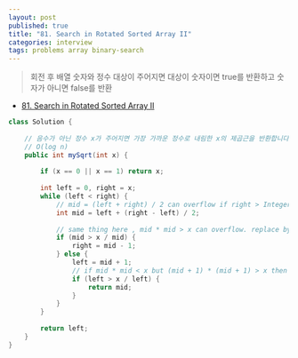 ```yaml
---
layout: post
published: true
title: "81. Search in Rotated Sorted Array II"
categories: interview
tags: problems array binary-search
---
```


> 회전 후 배열 숫자와 정수 대상이 주어지면 대상이 숫자이면 true를 반환하고 숫자가 아니면 false를 반환

- [81. Search in Rotated Sorted Array II](https://leetcode.com/problems/search-in-rotated-sorted-array-ii/)

```java
class Solution {
    
    // 음수가 아닌 정수 x가 주어지면 가장 가까운 정수로 내림한 x의 제곱근을 반환합니다.
    // O(log n)
    public int mySqrt(int x) {
        
        if (x == 0 || x == 1) return x;
        
        int left = 0, right = x;
        while (left < right) {
            // mid = (left + right) / 2 can overflow if right > Integer.MAX_VALUE - left
            int mid = left + (right - left) / 2;
            
            // same thing here , mid * mid > x can overflow. replace by mid > x / mid
            if (mid > x / mid) {
                right = mid - 1; 
            } else {
                left = mid + 1;
                // if mid * mid < x but (mid + 1) * (mid + 1) > x then mid was the right answer
                if (left > x / left) {
                    return mid;
                }                
            }
        }
        
        return left;
    }
}
```
